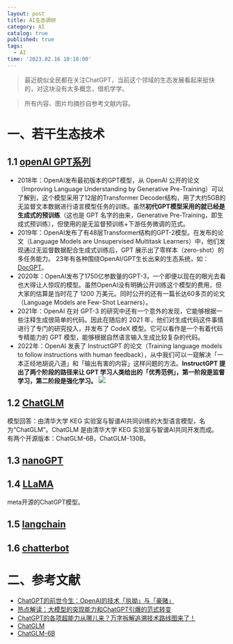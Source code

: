 ```yaml
---
layout: post
title: AI生态调研
category: AI
catalog: true
published: true
tags:
  - AI
time: '2023.02.16 10:18:00'
---
```

> 最近貌似全民都在关注ChatGPT，当前这个领域的生态发展看起来挺快的，对这块没有太多概念，借机学学。

> 所有内容、图片均摘抄自参考文献内容。


# 一、若干生态技术
## 1.1 [openAI GPT系列](https://github.com/openai)
- 2018年：OpenAI发布最初版本的GPT模型，从 OpenAI 公开的论文（Improving Language Understanding by Generative Pre-Training）可以了解到，这个模型采用了12层的Transformer Decoder结构，用了大约5GB的无监督文本数据进行语言模型任务的训练。虽然**初代GPT模型采用的就已经是生成式的预训练**（这也是 GPT 名字的由来，Generative Pre-Training，即生成式预训练），但使用的是无监督预训练+下游任务微调的范式。
- 2019年：OpenAI发布了有48层Transformer结构的GPT-2模型。在发布的论文（Language Models are Unsupervised Multitask Learners）中，他们发现通过无监督数据配合生成式训练后，GPT 展示出了零样本（zero-shot）的多任务能力。
23年有各种围绕OpenAI/GPT生长出来的生态系统，如：[DocGPT](https://github.com/arc53/DocsGPT)。
- 2020年：OpenAI发布了1750亿参数量的GPT-3，一个即便以现在的眼光去看也大得让人惊叹的模型。虽然OpenAI没有明确公开训练这个模型的费用，但大家的估算是当时花了 1200 万美元。同时公开的还有一篇长达60多页的论文（Language Models are Few-Shot Learners）。
- 2021年：OpenAI 在对 GPT-3 的研究中还有一个意外的发现，它能够根据一些注释生成很简单的代码。因此在随后的 2021 年，他们对生成代码这件事情进行了专门的研究投入，并发布了 CodeX 模型。它可以看作是一个有着代码专精能力的 GPT 模型，能够根据自然语言输入生成比较复杂的代码。
- 2022年：OpenAI 发表了 InstructGPT 的论文（Training language models to follow instructions with human feedback），从中我们可以一窥解决「一本正经地胡说八道」和「输出有害的内容」这样问题的方法。**InstructGPT 提出了两个阶段的路径来让 GPT 学习人类给出的「优秀范例」，第一阶段是监督学习，第二阶段是强化学习。**
![]({{site.baseurl}}/img/2023/Q2/20230410-GPT.jpg)

## 1.2 [ChatGLM](https://chatglm.cn/blog)
模型回答：由清华大学 KEG 实验室与智谱AI共同训练的大型语言模型，名为“ChatGLM”。ChatGLM 是由清华大学 KEG 实验室与智谱AI共同开发而成。  
有两个开源版本：ChatGLM-6B，ChatGLM-130B。

## 1.3 [nanoGPT](https://github.com/karpathy/nanoGPT)

## 1.4 [LLaMA](https://github.com/facebookresearch/llama)
meta开源的ChatGPT模型。

## 1.5 [langchain](https://langchain.readthedocs.io/en/latest/)

## 1.6 [chatterbot](https://chatterbot.readthedocs.io/)



# 二、参考文献
- [ChatGPT的前世今生：OpenAI的技术「执拗」与「豪赌」](https://www.8btc.com/article/6805740)
- [热点解读：大模型的突现能力和ChatGPT引爆的范式转变](https://mp.weixin.qq.com/s?__biz=MzA3MzI4MjgzMw==&mid=2650864784&idx=3&sn=fb8ad092ad32623af7ea822652cd14cc&chksm=84e538eeb392b1f8ff40fa10dc2c84b56904fed261ff15f97f36a1023f887807af62ea39bde7&scene=21#wechat_redirect)
- [ChatGPT的各项超能力从哪儿来？万字拆解追溯技术路线图来了！](https://mp.weixin.qq.com/s?__biz=MzA3MzI4MjgzMw==&mid=2650864144&idx=4&sn=1270624988d70f44d4059af7ac4ae4e0&chksm=84e53e6eb392b7785418e8257952284cfe6dd801d84404958fb917c461da792039626e172c31&scene=21#wechat_redirect)
- [ChatGLM](https://chatglm.cn/blog)
- [ChatGLM-6B](https://github.com/THUDM/ChatGLM-6B)
